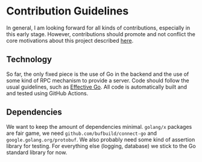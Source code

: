 # Contribution Guidelines

In general, I am looking forward for all kinds of contributions, especially in this early stage. However, contributions should promote and not conflict the core motivations about this project described [here](https://github.com/oxisto/money-gopher#why).

## Technology

So far, the only fixed piece is the use of Go in the backend and the use of some kind of RPC mechanism to provide a server. Code should follow the usual guidelines, such as [Effective Go](https://go.dev/doc/effective_go). All code is automatically built and and tested using GitHub Actions.

## Dependencies

We want to keep the amount of dependencies minimal. `golang/x` packages are fair game, we need `github.com/bufbuild/connect-go` and `google.golang.org/protobuf`. We also probably need some kind of assertion library for testing. For everything else (logging, database) we stick to the Go standard library for now.

